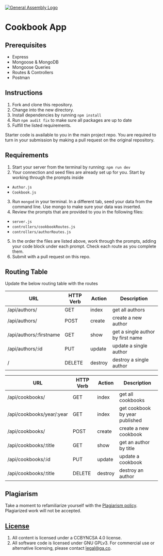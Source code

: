 [![General Assembly Logo](https://camo.githubusercontent.com/1a91b05b8f4d44b5bbfb83abac2b0996d8e26c92/687474703a2f2f692e696d6775722e636f6d2f6b6538555354712e706e67)](https://generalassemb.ly/education/web-development-immersive)

# Cookbook App

## Prerequisites

* Express
* Mongoose & MongoDB
* Mongoose Queries
* Routes & Controllers
* Postman

## Instructions

1. Fork and clone this repository.
2. Change into the new directory.
3. Install dependencies by running `npm install`
4. Run `npm audit fix` to make sure all packages are up to date
5. Fulfill the listed requirements.

Starter code is available to you in the main project repo. You are
required to turn in your submission by making a pull request on the original
repository.

## Requirements

1. Start your server from the terminal by running: `npm run dev`
2. Your connection and seed files are already set up for you. Start by working through the prompts inside 
* `Author.js`
* `Cookbook.js`
3. Run `mongod` in your terminal. In a different tab, seed your data from the command line. Use mongo to make sure your data was inserted.
4. Review the prompts that are provided to you in the following files:

* `server.js`
* `controllers/cookbookRoutes.js`
* `controllers/authorRoutes.js`

5. In the order the files are listed above, work through the prompts, adding your code block under each prompt. Check each route as you complete them.
6. Submit with a pull request on this repo.

## Routing Table

Update the below routing table with the routes

| **URL**     | **HTTP Verb** | **Action** | **Description**             |
| ----------- | ------------- | -------------- | ---------------------- |
| /api/authors/    | GET           |    index            | get all authors       |
| /api/authors/      | POST          |    create            | create a new author   |
| /api/authors/:firstname | GET           |    show            | get a single author by first name  |
| /api/authors/:id | PUT           |    update            | update a single author |
| / | DELETE        |    destroy            | destroy a single author |



| **URL**     | **HTTP Verb** | **Action** | **Description**             |
| ----------- | ------------- | -------------- | ---------------------- |
| /api/cookbooks/    | GET           |    index            | get all cookbooks     |
| /api/cookbooks/year/:year    | GET           |    index            | get cookbook by year published     |
| /api/cookbooks/      | POST          |    create            | create a new cookbook   |
| /api/cookbooks/:title | GET           |    show            | get an author by title  |
| /api/cookbooks/:id | PUT           |    update            | update a cookbook |
| /api/cookbooks/:title | DELETE        |    destroy            | destroy an author |

## Plagiarism

Take a moment to refamiliarize yourself with the [Plagiarism policy](https://git.generalassemb.ly/DC-WDI/Administrative/blob/master/plagiarism.md). Plagiarized work will not be accepted.

## [License](LICENSE)

1.  All content is licensed under a CC­BY­NC­SA 4.0 license.
2.  All software code is licensed under GNU GPLv3. For commercial use or
    alternative licensing, please contact legal@ga.co.
